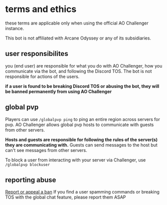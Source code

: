 # terms and ethics
these terms are applicable only when using the official AO Challenger instance.

This bot is not affiliated with Arcane Odyssey or any of its subsidiaries.

## user responsibilites
you (end user) are responsible for what you do with AO Challenger, how you communicate via the bot, and following the Discord TOS. The bot is not responsible for actions of the users.

**if a user is found to be breaking Discord TOS or abusing the bot, they will be banned permanently from using AO Challenger**

## global pvp
Players can use `/globalpvp ping` to ping an entire region across servers for pvp. AO Challenger allows global pvp hosts to communicate with guests from other servers. 

**Hosts and guests are responsible for following the rules of the server(s) they are communicating with.** Guests can send messages to the host but can't see messages from other servers. 

To block a user from interacting with your server via Challenger, use `/globalpvp blockuser`

## reporting abuse
[Report or appeal a ban](https://tally.so/r/3X6yqV)
If you find a user spamming commands or breaking TOS with the global chat feature, please report them ASAP


